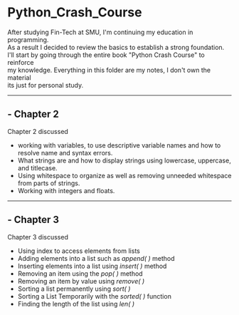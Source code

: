 # Python_Crash_Course

After studying Fin-Tech at SMU, I'm continuing my education in programming. <br>
As a result I decided to review the basics to establish a strong foundation. <br>
I'll start by going through the entire book "Python Crash Course" to reinforce <br> 
my knowledge. Everything in this folder are my notes, I don't own the material <br> 
its just for personal study.
***
## - Chapter 2
Chapter 2 discussed 
- working with variables, to use descriptive variable names and how to resolve name and syntax errors. <br>
- What strings are and how to display strings using lowercase, uppercase, and titlecase. <br>
- Using whitespace to organize as well as removing unneeded whitespace from parts of strings.<br>
- Working with integers and floats.
***
## - Chapter 3
Chapter 3 discussed  <br>
- Using index to access elements from lists <br>
- Adding elements into a list such as _append( )_ method <br>
- Inserting elements into a list using _insert( )_ method <br>
- Removing an item using the _pop( )_ method <br>
- Removing an item by value using _remove( )_ <br>
- Sorting a list permanently using _sort( )_ <br>
- Sorting a List Temporarily with the _sorted( )_ function <br>
- Finding the length of the list using _len( )_
